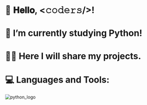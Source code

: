 # 👋 𝐇𝐞𝐥𝐥𝐨, <𝚌𝚘𝚍𝚎𝚛𝚜/>!

# 🌱 I’m currently studying Python!

# 👨‍💻 Here I will share my projects.

# :computer: Languages and Tools:

![python_logo](https://user-images.githubusercontent.com/118696796/209222185-421fc4e1-679e-431d-bfae-f223655ae051.jpg)
